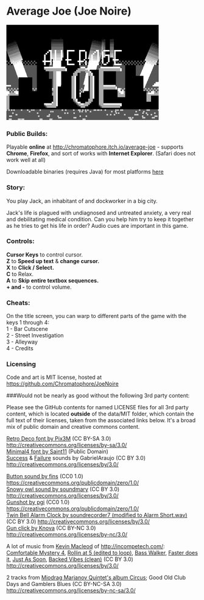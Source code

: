 # Average Joe (Joe Noire)
![title image](https://raw.githubusercontent.com/Chromatophore/JoeNoire/master/data/MIT/joe_title.gif)
### Public Builds:
Playable **online** at http://chromatophore.itch.io/average-joe - supports **Chrome**, **Firefox**, and sort of works with **Internet Explorer**. (Safari does not work well at all)

Downloadable binaries (requires Java) for most platforms [here](https://github.com/Chromatophore/JoeNoire/releases)
### Story:
You play Jack, an inhabitant of and dockworker in a big city.

Jack's life is plagued with undiagnosed and untreated anxiety, a very real and debilitating medical condition. Can you help him try to keep it together as he tries to get his life in order? Audio cues are important in this game.

### Controls:

**Cursor Keys** to control cursor.  
**Z** to **Speed up text** & **change cursor.**  
**X** to **Click / Select.**  
**C** to Relax.  
**A** to **Skip entire textbox sequences.**  
**+ and -** to control volume.  

### Cheats:

On the title screen, you can warp to different parts of the game with the keys 1 through 4:  
1 - Bar Cutscene  
2 - Street Investigation  
3 - Alleyway  
4 - Credits  

### Licensing

Code and art is MIT license, hosted at https://github.com/Chromatophore/JoeNoire

###Would not be nearly as good without the following 3rd party content:

Please see the GitHub contents for named LICENSE files for all 3rd party content, which is located **outside** of the data/MIT folder, which contain the full text of their licenses, taken from the associated links below. It's a broad mix of public domain and creative commons content.

[Retro Deco font by Pix3M](http://pix3m.deviantart.com/art/Bitmap-Font-Retro-Deco-432604831) (CC BY-SA 3.0) http://creativecommons.org/licenses/by-sa/3.0/  
[Minimal4 font by Saint11](http://www.pentacom.jp/pentacom/bitfontmaker2/gallery/?id=2086) (Public Domain)  
[Success](http://freesound.org/people/GabrielAraujo/sounds/242501) & [Failure](http://freesound.org/people/GabrielAraujo/sounds/242503/) sounds by GabrielAraujo (CC BY 3.0) http://creativecommons.org/licenses/by/3.0/  

[Button sound by fins](http://freesound.org/people/fins/sounds/171521/) (CC0 1.0) https://creativecommons.org/publicdomain/zero/1.0/  
[Snowy owl sound by soundmary](http://freesound.org/people/soundmary/sounds/194945/) (CC BY 3.0) http://creativecommons.org/licenses/by/3.0/  
[Gunshot by pgi](http://freesound.org/people/pgi/sounds/212607/) (CC0 1.0) https://creativecommons.org/publicdomain/zero/1.0/  
[Twin Bell Alarm Clock by soundrecorder7 (modified to Alarm Short.wav)](http://freesound.org/people/soundrecorder7/sounds/141287/) (CC BY 3.0) http://creativecommons.org/licenses/by/3.0/  
[Gun click by Knova](http://freesound.org/people/knova/sounds/170272/) (CC BY-NC 3.0) http://creativecommons.org/licenses/by-nc/3.0/  

A lot of music from [Kevin Macleod](http://freemusicarchive.org/music/Kevin_MacLeod/) of http://incompetech.com/:  
[Comfortable Mystery 4](http://incompetech.com/music/royalty-free/index.html?isrc=USUAN1100535), [Rollin at 5 (edited to loop)](http://incompetech.com/music/royalty-free/index.html?isrc=USUAN1400029), [Bass Walker](http://incompetech.com/music/royalty-free/index.html?isrc=USUAN1200071), [Faster does it](http://incompetech.com/music/royalty-free/index.html?isrc=USUAN1100794), [Just As Soon](http://incompetech.com/music/royalty-free/index.html?isrc=USUAN1100185), [Backed Vibes (clean)](http://incompetech.com/music/royalty-free/index.html?isrc=USUAN1100479) (CC BY 3.0) http://creativecommons.org/licenses/by/3.0/

2 tracks from [Miodrag Marjanov Quintet's album Circus](http://freemusicarchive.org/music/Miodrag_Marjanov_Quintet/Circus/); Good Old Club Days and Gamblers Blues (CC BY-NC-SA 3.0) http://creativecommons.org/licenses/by-nc-sa/3.0/